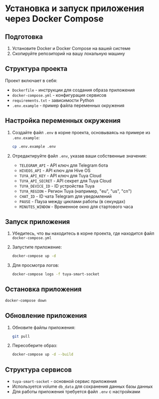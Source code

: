 # Установка и запуск приложения через Docker Compose

## Подготовка

1. Установите Docker и Docker Compose на вашей системе
2. Скопируйте репозиторий на вашу локальную машину

## Структура проекта

Проект включает в себя:
- `Dockerfile` - инструкции для создания образа приложения
- `docker-compose.yml` - конфигурация сервисов
- `requirements.txt` - зависимости Python
- `.env.example` - пример файла переменных окружения

## Настройка переменных окружения

1. Создайте файл `.env` в корне проекта, основываясь на примере из `.env.example`:
   ```bash
   cp .env.example .env
   ```

2. Отредактируйте файл `.env`, указав ваши собственные значения:
   - `TELEGRAM_API` - API ключ для Telegram бота
   - `HIVEOS_API` - API ключ для Hive OS
   - `TUYA_API_KEY` - API ключ для Tuya Cloud
   - `TUYA_API_SECRET` - API секрет для Tuya Cloud
   - `TUYA_DEVICE_ID` - ID устройства Tuya
   - `TUYA_REGION` - Регион Tuya (например, "eu", "us", "cn")
   - `CHAT_ID` - ID чата Telegram для уведомлений
   - `PAUSE` - Пауза между циклами работы (в секундах)
   - `MINUTES_WINDOW` - Временное окно для стартового часа

## Запуск приложения

1. Убедитесь, что вы находитесь в корне проекта, где находится файл `docker-compose.yml`

2. Запустите приложение:
   ```bash
   docker-compose up -d
   ```

3. Для просмотра логов:
   ```bash
   docker-compose logs -f tuya-smart-socket
   ```

## Остановка приложения

```bash
docker-compose down
```

## Обновление приложения

1. Обновите файлы приложения:
   ```bash
   git pull
   ```

2. Пересоберите образ:
   ```bash
   docker-compose up -d --build
   ```

## Структура сервисов

- `tuya-smart-socket` - основной сервис приложения
- Используется volume `db_data` для сохранения данных базы данных
- Для работы приложения требуется файл `.env` с настройками
